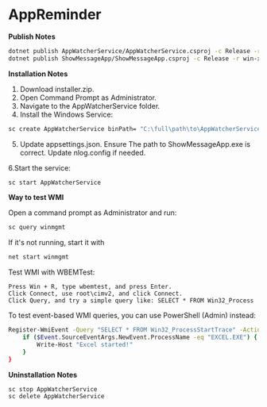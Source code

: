 # AppReminder

**Publish Notes**
```bash
dotnet publish AppWatcherService/AppWatcherService.csproj -c Release -r win-x64 --self-contained true --source "https://api.nuget.org/v3/index.json" -o ./publish/AppWatcherService
dotnet publish ShowMessageApp/ShowMessageApp.csproj -c Release -r win-x64 --self-contained true --source "https://api.nuget.org/v3/index.json" -o ./publish/ShowMessageApp
```

**Installation Notes**
1. Download installer.zip.
2. Open Command Prompt as Administrator.
3. Navigate to the AppWatcherService folder.
4. Install the Windows Service:
```bash
sc create AppWatcherService binPath= "C:\full\path\to\AppWatcherService\AppWatcherService.exe"
```

5. Update appsettings.json. Ensure The path to ShowMessageApp.exe is correct. Update nlog.config if needed.

6.Start the service:
```bash
sc start AppWatcherService
```


**Way to test WMI**

Open a command prompt as Administrator and run:
```bash
sc query winmgmt
```

If it's not running, start it with
```bash
net start winmgmt
```

Test WMI with WBEMTest:

    Press Win + R, type wbemtest, and press Enter.
    Click Connect, use root\cimv2, and click Connect.
    Click Query, and try a simple query like: SELECT * FROM Win32_Process

To test event-based WMI queries, you can use PowerShell (Admin) instead:
```bash
Register-WmiEvent -Query "SELECT * FROM Win32_ProcessStartTrace" -Action {
    if ($Event.SourceEventArgs.NewEvent.ProcessName -eq "EXCEL.EXE") {
        Write-Host "Excel started!"
    }
}
```


**Uninstallation Notes**
```bash
sc stop AppWatcherService
sc delete AppWatcherService
```